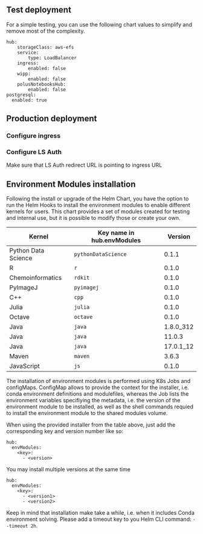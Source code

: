 ## Test deployment

For a simple testing, you can use the following chart values to simplify and remove most of the complexity.

```
hub:
    storageClass: aws-efs
    service:
        type: LoadBalancer
    ingress:
        enabled: false
    wipp:
        enabled: false
    polusNotebooksHub:
        enabled: false
postgresql:
  enabled: true
```

## Production deployment

### Configure ingress

### Configure LS Auth

Make sure that LS Auth redirect URL is pointing to ingress URL

## Environment Modules installation

Following the install or upgrade of the Helm Chart, you have the option to run the Helm Hooks to install the environment modules to enable different kernels for users. This chart provides a set of modules created for testing and internal use, but it is possible to modify those or create your own.

| Kernel              | Key name in hub.envModules | Version   |
| ------------------- | -------------------------- | --------- |
| Python Data Science | `pythonDataScience`        | 0.1.1     |
| R                   | `r`                        | 0.1.0     |
| Chemoinformatics    | `rdkit`                    | 0.1.0     |
| PyImageJ            | `pyimagej`                 | 0.1.0     |
| C++                 | `cpp`                      | 0.1.0     |
| Julia               | `julia`                    | 0.1.0     |
| Octave              | `octave`                   | 0.1.0     |
| Java                | `java`                     | 1.8.0_312 |
| Java                | `java`                     | 11.0.3    |
| Java                | `java`                     | 17.0.1_12 |
| Maven               | `maven`                    | 3.6.3     |
| JavaScript          | `js`                       | 0.1.0     |

The installation of environment modules is performed using K8s Jobs and configMaps. ConfigMap allows to provide the context for the installer, i.e. conda environment definitions and modulefiles, whereas the Job lists the environment variables specifiying the metadata, i.e. the version of the environment module to be installed, as well as the shell commands requied to install the environment module to the shared modules volume.

When using the provided installer from the table above, just add the corresponding key and version number like so:

```
hub:
  envModules:
    <key>:
      - <version>
```

You may install multiple versions at the same time

```
hub:
  envModules:
    <key>:
      - <version1>
      - <version2>
```

Keep in mind that installation make take a while, i.e. when it includes Conda environment solving. Please add a timeout key to you Helm CLI command: `--timeout 2h`.
